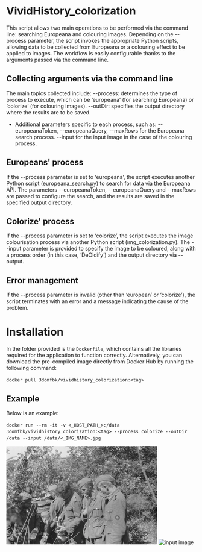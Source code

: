 # VividHistory_colorization
This script allows two main operations to be performed via the command line: searching Europeana and colouring images. Depending on the --process parameter, the script invokes the appropriate Python scripts, allowing data to be collected from Europeana or a colouring effect to be applied to images. The workflow is easily configurable thanks to the arguments passed via the command line.

## Collecting arguments via the command line
The main topics collected include:
--process: determines the type of process to execute, which can be ‘europeana’ (for searching Europeana) or ‘colorize’ (for colouring images).
--outDir: specifies the output directory where the results are to be saved.
- Additional parameters specific to each process, such as:
    --europeanaToken, --europeanaQuery, --maxRows for the Europeana search process.
    --input for the input image in the case of the colouring process.

## Europeans' process
If the --process parameter is set to ‘europeana’, the script executes another Python script (europeana_search.py) to search for data via the Europeana API.
The parameters --europeanaToken, --europeanaQuery and --maxRows are passed to configure the search, and the results are saved in the specified output directory.

## Colorize' process
If the --process parameter is set to ‘colorize’, the script executes the image colourisation process via another Python script (img_colorization.py).
The --input parameter is provided to specify the image to be coloured, along with a process order (in this case, ‘DeOldify’) and the output directory via --output.

## Error management
If the --process parameter is invalid (other than ‘european’ or ‘colorize’), the script terminates with an error and a message indicating the cause of the problem.

# Installation
In the folder provided is the `Dockerfile`, which contains all the libraries required for the application to function correctly. Alternatively, you can download the pre-compiled image directly from Docker Hub by running the following command:

`docker pull 3domfbk/vividhistory_colorization:<tag>`

## Example
Below is an example:

`docker run --rm -it -v <_HOST_PATH_>:/data 3domfbk/vividhistory_colorization:<tag> --process colorize --outDir /data --input /data/<_IMG_NAME>.jpg`

<img src="assets/test_img_in.jpg" alt="input image" width="400" />

<img src="assets/test_img_out.jpg" alt="input image" width="400" />